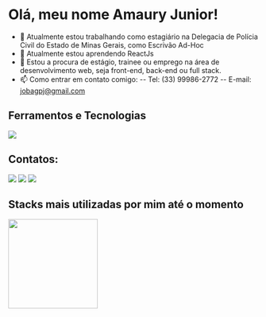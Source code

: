 # Olá, meu nome Amaury Junior!

- 🔭 Atualmente estou trabalhando como estagiário na Delegacia de Polícia Civil do Estado de Minas Gerais, como Escrivão Ad-Hoc
- 🌱 Atualmente estou aprendendo ReactJs
- 👯 Estou a procura de estágio, trainee ou emprego na área de desenvolvimento web, seja front-end, back-end ou full stack.
- 📫 Como entrar em contato comigo:
-- Tel: (33) 99986-2772
-- E-mail: jobagpj@gmail.com

 ## Ferramentos e Tecnologias
<a href="https://skillicons.dev">
    <img src="https://skillicons.dev/icons?i=react,js,css,html,vscode" />
 </a>
 
 ## Contatos:

<div>
<a href="https://www.instagram.com/kiaudev" target="_blank"><img src="https://img.shields.io/badge/-Instagram-%23E4405F?style=for-the-badge&logo=instagram&logoColor=white" target="_blank"></a>
<a href = "mailto:jobagpj@gmail.com"><img src="https://img.shields.io/badge/Gmail-D14836?style=for-the-badge&logo=gmail&logoColor=white" target="_blank"></a>
<a href="https://www.linkedin.com/in/devamauryjr/" target="_blank"><img src="https://img.shields.io/badge/-LinkedIn-%230077B5?style=for-the-badge&logo=linkedin&logoColor=white" target="_blank"></a>   
</div>

## Stacks mais utilizadas por mim até o momento
<div>
<a href="https://github.com/devamauryjunior/">
<img height="180em" src="https://github-readme-stats.vercel.app/api/top-langs/?username=devamauryjunior&layout=compact&langs_count=7&theme=dracula"/>
</div>

 
